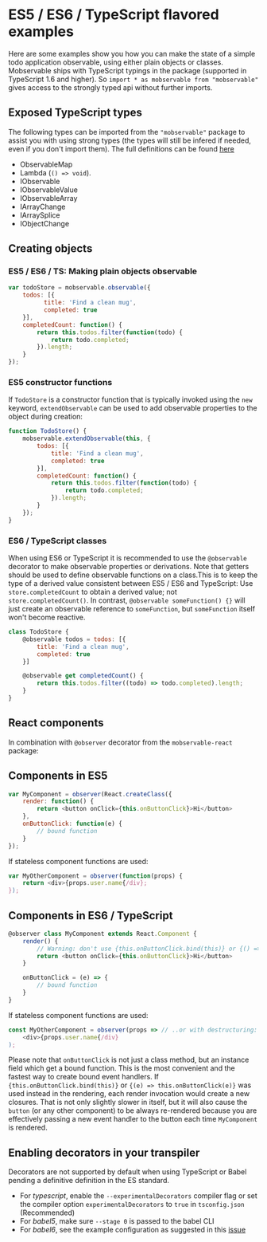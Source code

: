 # ES5 / ES6 / TypeScript flavored examples

Here are some examples show you how you can make the state of a simple todo application observable,
using either plain objects or classes.
Mobservable ships with TypeScript typings in the package (supported in TypeScript 1.6 and higher).
So `import * as mobservable from "mobservable"` gives access to the strongly typed api without further imports.

## Exposed TypeScript types

The following types can be imported from the `"mobservable"` package to assist you with using strong types (the types will still be infered if needed, even if you don't import them).
The full definitions can be found [here](https://github.com/mweststrate/mobservable/blob/master/src/interfaces.ts)

* ObservableMap
* Lambda (`() => void`).
* IObservable
* IObservableValue
* IObservableArray
* IArrayChange
* IArraySplice
* IObjectChange

## Creating objects

### ES5 / ES6 / TS: Making plain objects observable

```javascript
var todoStore = mobservable.observable({
    todos: [{
          title: 'Find a clean mug',
          completed: true
    }],
    completedCount: function() {
        return this.todos.filter(function(todo) {
            return todo.completed;
        }).length;
    }
});
```

### ES5 constructor functions

If `TodoStore` is a constructor function that is typically invoked using the `new` keyword,
`extendObservable` can be used to add observable properties to the object during creation:

```javascript
function TodoStore() {
    mobservable.extendObservable(this, {
        todos: [{
            title: 'Find a clean mug',
            completed: true
        }],
        completedCount: function() {
            return this.todos.filter(function(todo) {
                return todo.completed;
            }).length;
        }
    });
}
```

### ES6 / TypeScript classes

When using ES6 or TypeScript it is recommended to use the `@observable` decorator to make observable properties or derivations.
Note that getters should be used to define observable functions on a class.This is to keep the type of a derived value consistent between ES5 / ES6 and TypeScript:
Use `store.completedCount` to obtain a derived value; not `store.completedCount()`.
In contrast, `@observable someFunction() {}` will just create an observable reference to `someFunction`, but `someFunction` itself won't become reactive.


```javascript
class TodoStore {
    @observable todos = todos: [{
        title: 'Find a clean mug',
        completed: true
    }]

    @observable get completedCount() {
        return this.todos.filter((todo) => todo.completed).length;
    }
}
```

## React components

In combination with `@observer` decorator from the `mobservable-react` package:

## Components in ES5

```javascript
var MyComponent = observer(React.createClass({
    render: function() {
        return <button onClick={this.onButtonClick}>Hi</button>
    },
    onButtonClick: function(e) {
        // bound function
    }
});
```

If stateless component functions are used:

```javascript
var MyOtherComponent = observer(function(props) {
    return <div>{props.user.name{/div};
});
```

## Components in ES6 / TypeScript

```javascript
@observer class MyComponent extends React.Component {
    render() {
        // Warning: don't use {this.onButtonClick.bind(this)} or {() => this.onButtonClick} !
        return <button onClick={this.onButtonClick}>Hi</button>
    }

    onButtonClick = (e) => {
        // bound function
    }
}
```

If stateless component functions are used:

```javascript
const MyOtherComponent = observer(props => // ..or with destructuring: ({user}) => ..
    <div>{props.user.name{/div}
);
```

Please note that `onButtonClick` is not just a class method, but an instance field which get a bound function.
This is the most convenient and the fastest way to create bound event handlers.
If `{this.onButtonClick.bind(this)}` or `{(e) => this.onButtonClick(e)}` was used instead in the rendering, each render invocation would create a new closures.
That is not only slightly slower in itself, 
but it will also cause the `button` (or any other component) to be always re-rendered because you are effectively passing a new event handler to the button each time `MyComponent` is rendered.  


## Enabling decorators in your transpiler

Decorators are not supported by default when using TypeScript or Babel pending a definitive definition in the ES standard.
* For _typescript_, enable the `--experimentalDecorators` compiler flag or set the compiler option `experimentalDecorators` to `true` in `tsconfig.json` (Recommended)
* For _babel5_, make sure `--stage 0` is passed to the babel CLI
* For _babel6_, see the example configuration as suggested in this [issue](https://github.com/mweststrate/mobservable/issues/105)